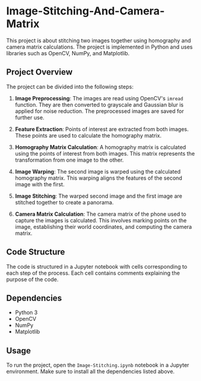 # Image-Stitching-And-Camera-Matrix

This project is about stitching two images together using homography and camera matrix calculations. The project is implemented in Python and uses libraries such as OpenCV, NumPy, and Matplotlib.

## Project Overview

The project can be divided into the following steps:

1. **Image Preprocessing**: The images are read using OpenCV's `imread` function. They are then converted to grayscale and Gaussian blur is applied for noise reduction. The preprocessed images are saved for further use.

2. **Feature Extraction**: Points of interest are extracted from both images. These points are used to calculate the homography matrix.

3. **Homography Matrix Calculation**: A homography matrix is calculated using the points of interest from both images. This matrix represents the transformation from one image to the other.

4. **Image Warping**: The second image is warped using the calculated homography matrix. This warping aligns the features of the second image with the first.

5. **Image Stitching**: The warped second image and the first image are stitched together to create a panorama.

6. **Camera Matrix Calculation**: The camera matrix of the phone used to capture the images is calculated. This involves marking points on the image, establishing their world coordinates, and computing the camera matrix.

## Code Structure

The code is structured in a Jupyter notebook with cells corresponding to each step of the process. Each cell contains comments explaining the purpose of the code.

## Dependencies

- Python 3
- OpenCV
- NumPy
- Matplotlib

## Usage

To run the project, open the `Image-Stitching.ipynb` notebook in a Jupyter environment. Make sure to install all the dependencies listed above.

